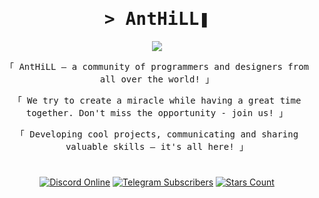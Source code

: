 <h1 align="center"><samp>&gt; AntHiLL❚</samp></h1>

<p align="center">
    <img src="https://avatars.githubusercontent.com/u/129376721?s=200&v=4" />
</p>

<p align="center">
  <samp>「 AntHiLL — a community of programmers and designers from all over the world! 」</smap>
</p>

<p align="center">
  <samp>「 We try to create a miracle while having a great time together. Don't miss the opportunity - join us! 」</samp>
</p>

<p align="center">
    <samp>「 Developing cool projects, communicating and sharing valuable skills — it's all here! 」</samp>
</p>

#

<p align="center">
    <a href="https://discord.gg/PBqf6nJN7d"><img src="https://img.shields.io/discord/1103163562626658327?label=discord&logo=discord" alt="Discord Online"></a>
    <a href="https://t.me/ANTHlll"><img src="https://img.shields.io/badge/dynamic/json?logo=telegram&color=success&label=telegram&query=result&suffix=%20subscribers&url=https%3A%2F%2Fapi.telegram.org%2Fbot5659493866%3AAAEM4De8DGWtgBv6iqec1f4xt67Wapl1cvg%2FgetChatMemberCount%3Fchat_id%3D%40ANTHlll" alt="Telegram Subscribers"></a>
    <a href="https://github.com/AntHill-dev"><img src="https://img.shields.io/github/stars/AntHill-dev?style=social" alt="Stars Count"></a>
</p>
